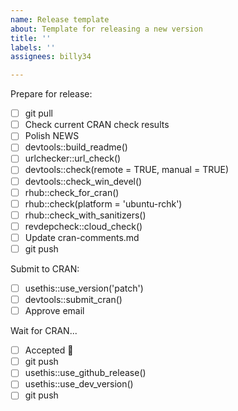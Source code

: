 ```yaml
---
name: Release template
about: Template for releasing a new version
title: ''
labels: ''
assignees: billy34

---
```


Prepare for release:

- [ ] git pull
- [ ] Check current CRAN check results
- [ ] Polish NEWS
- [ ] devtools::build_readme()
- [ ] urlchecker::url_check()
- [ ] devtools::check(remote = TRUE, manual = TRUE)
- [ ] devtools::check_win_devel()
- [ ] rhub::check_for_cran()
- [ ] rhub::check(platform = 'ubuntu-rchk')
- [ ] rhub::check_with_sanitizers()
- [ ] revdepcheck::cloud_check()
- [ ] Update cran-comments.md
- [ ] git push

Submit to CRAN:

- [ ] usethis::use_version('patch')
- [ ] devtools::submit_cran()
- [ ] Approve email

Wait for CRAN...

- [ ] Accepted 🎉
- [ ] git push
- [ ] usethis::use_github_release()
- [ ] usethis::use_dev_version()
- [ ] git push
